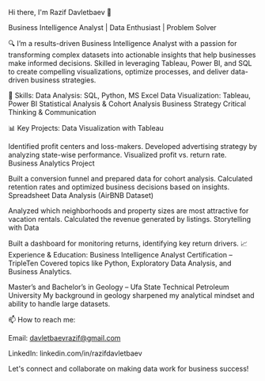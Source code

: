 Hi there, I'm Razif Davletbaev 👋

Business Intelligence Analyst | Data Enthusiast | Problem Solver

🔍 I’m a results-driven Business Intelligence Analyst with a passion for transforming complex datasets into actionable insights that help businesses make informed decisions. Skilled in leveraging Tableau, Power BI, and SQL to create compelling visualizations, optimize processes, and deliver data-driven business strategies.

💼 Skills:
Data Analysis: SQL, Python, MS Excel
Data Visualization: Tableau, Power BI
Statistical Analysis & Cohort Analysis
Business Strategy
Critical Thinking & Communication

📊 Key Projects:
Data Visualization with Tableau

Identified profit centers and loss-makers.
Developed advertising strategy by analyzing state-wise performance.
Visualized profit vs. return rate.
Business Analytics Project

Built a conversion funnel and prepared data for cohort analysis.
Calculated retention rates and optimized business decisions based on insights.
Spreadsheet Data Analysis (AirBNB Dataset)

Analyzed which neighborhoods and property sizes are most attractive for vacation rentals.
Calculated the revenue generated by listings.
Storytelling with Data

Built a dashboard for monitoring returns, identifying key return drivers.
📈 Experience & Education:
Business Intelligence Analyst Certification – TripleTen
Covered topics like Python, Exploratory Data Analysis, and Business Analytics.

Master’s and Bachelor’s in Geology – Ufa State Technical Petroleum University
My background in geology sharpened my analytical mindset and ability to handle large datasets.

📫 How to reach me:

Email: davletbaevrazif@gmail.com

LinkedIn: linkedin.com/in/razifdavletbaev

Let's connect and collaborate on making data work for business success!
